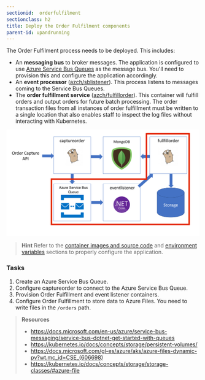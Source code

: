 ```yaml
---
sectionid:  orderfulfilment
sectionclass: h2
title: Deploy the Order Fulfilment components
parent-id: upandrunning
---
```


The Order Fulfilment process needs to be deployed. This includes:

* An **messaging bus** to broker messages. The application is configured to use [Azure Service Bus Queues](https://docs.microsoft.com/en-us/azure/service-bus-messaging/service-bus-queues-topics-subscriptions) as the message bus. You'll need to provision this and configure the application accordingly.
* An **event processor** ([azch/sblistener](https://hub.docker.com/r/azch/sblistener/)). This process listens to messages coming to the Service Bus Queues.
* The **order fulfillment service** ([azch/fulfillorder](https://hub.docker.com/r/azch/fulfillorder/)). This container will fulfill orders and output orders for future batch processing. The order transaction files from all instances of order fulfillment must be written to a single location that also enables staff to inspect the log files without interacting with Kubernetes.

![Application components](/media/fulfillorder.png)

> **Hint** Refer to the [container images and source code](#container-images-and-source-code) and [environment variables](#environment-variables) sections to properly configure the application.

### Tasks

1. Create an Azure Service Bus Queue.
1. Configure captureorder to connect to the Azure Service Bus Queue.
1. Provision Order Fulfillment and event listener containers.
1. Configure Order Fulfillment to store data to Azure Files. You need to write files in the `/orders` path.

> **Resources**
> * <https://docs.microsoft.com/en-us/azure/service-bus-messaging/service-bus-dotnet-get-started-with-queues>
> * <https://kubernetes.io/docs/concepts/storage/persistent-volumes/>
> * <https://docs.microsoft.com/gl-es/azure/aks/azure-files-dynamic-pv?wt.mc_id=CSE_(606698)>
> * <https://kubernetes.io/docs/concepts/storage/storage-classes/#azure-file>